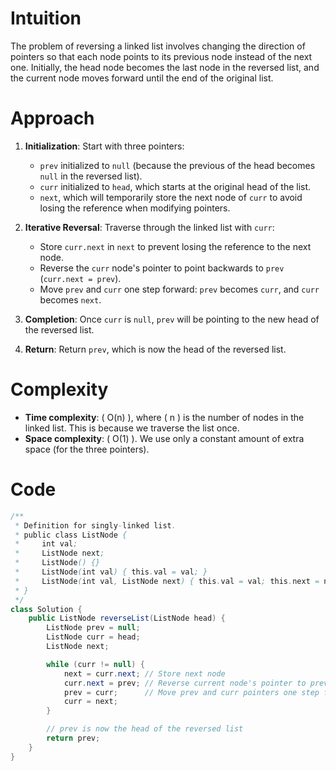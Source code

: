 
# Intuition
The problem of reversing a linked list involves changing the direction of pointers so that each node points to its previous node instead of the next one. Initially, the head node becomes the last node in the reversed list, and the current node moves forward until the end of the original list.

# Approach
1. **Initialization**: Start with three pointers:
   - `prev` initialized to `null` (because the previous of the head becomes `null` in the reversed list).
   - `curr` initialized to `head`, which starts at the original head of the list.
   - `next`, which will temporarily store the next node of `curr` to avoid losing the reference when modifying pointers.

2. **Iterative Reversal**: Traverse through the linked list with `curr`:
   - Store `curr.next` in `next` to prevent losing the reference to the next node.
   - Reverse the `curr` node's pointer to point backwards to `prev` (`curr.next = prev`).
   - Move `prev` and `curr` one step forward: `prev` becomes `curr`, and `curr` becomes `next`.

3. **Completion**: Once `curr` is `null`, `prev` will be pointing to the new head of the reversed list.

4. **Return**: Return `prev`, which is now the head of the reversed list.

# Complexity
- **Time complexity**: \( O(n) \), where \( n \) is the number of nodes in the linked list. This is because we traverse the list once.
- **Space complexity**: \( O(1) \). We use only a constant amount of extra space (for the three pointers).

# Code
```java
/**
 * Definition for singly-linked list.
 * public class ListNode {
 *     int val;
 *     ListNode next;
 *     ListNode() {}
 *     ListNode(int val) { this.val = val; }
 *     ListNode(int val, ListNode next) { this.val = val; this.next = next; }
 * }
 */
class Solution {
    public ListNode reverseList(ListNode head) {
        ListNode prev = null;
        ListNode curr = head;
        ListNode next;

        while (curr != null) {
            next = curr.next; // Store next node
            curr.next = prev; // Reverse current node's pointer to prev
            prev = curr;      // Move prev and curr pointers one step forward
            curr = next;
        }

        // prev is now the head of the reversed list
        return prev;
    }
}
```

